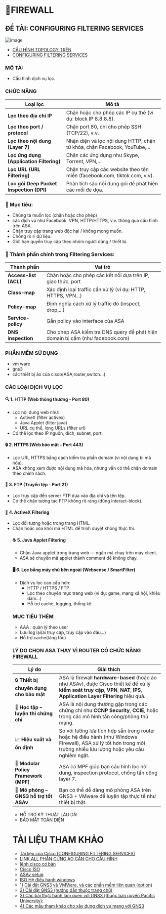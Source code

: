 # 📛FIREWALL
## ĐỀ TÀI: CONFIGURING FILTERING SERVICES
![image](https://github.com/user-attachments/assets/d81b749a-c36e-4424-bf19-d15a1c37b14d)

- [CẤU HÌNH TOPOLOGY TRÊN](https://github.com/lh-dang/timhieu_tuonglua/blob/main/tuonglua_asa.md)
- [CONFIGURING FILTERING SERVICES](https://github.com/lh-dang/timhieu_tuonglua/blob/main/configuring_filtering_services.md)
### MÔ TẢ: 
- Cấu hình dịch vụ lọc.
### CHỨC NĂNG
| Loại lọc                                 | Mô tả                                                                    |
| ---------------------------------------- | ------------------------------------------------------------------------ |
| **Lọc theo địa chỉ IP**                  | Chặn hoặc cho phép các IP cụ thể (ví dụ: block IP 8.8.8.8).              |
| **Lọc theo port / protocol**             | Chặn port 80, chỉ cho phép SSH (TCP/22), v.v.                            |
| **Lọc theo nội dung (Layer 7)**          | Nhận diện và lọc nội dung HTTP, chặn từ khóa, chặn Facebook, YouTube,... |
| **Lọc ứng dụng (Application Filtering)** | Chặn các ứng dụng như Skype, Torrent, VPN,…                              |
| **Lọc URL (URL Filtering)**              | Chặn truy cập các website theo tên miền (facebook.com, tiktok.com, v.v). |
| **Lọc gói Deep Packet Inspection (DPI)** | Phân tích sâu nội dung gói để phát hiện các mối đe dọa.                  |

### 🎯 Mục tiêu:
- Chúng ta muốn lọc (chặn hoặc cho phép)
- các dịch vụ như Facebook, VPN, HTTP/HTTPS, v.v. thông qua cấu hình trên ASA.
- Chặn truy cập trang web độc hại / không mong muốn.
- Chống rò rỉ dữ liệu.
- Giới hạn quyền truy cập theo nhóm người dùng / thiết bị.
### 🧠 Thành phần chính trong Filtering Services:
| Thành phần            | Vai trò                                                                       |
| --------------------- | ----------------------------------------------------------------------------- |
| **Access-list (ACL)** | Chặn hoặc cho phép các kết nối dựa trên IP, giao thức, port                   |
| **Class-map**         | Xác định loại traffic cần xử lý (ví dụ: HTTP, HTTPS, VPN...)                  |
| **Policy-map**        | Định nghĩa cách xử lý traffic đó (inspect, drop,...)                          |
| **Service-policy**    | Gắn policy vào interface của ASA                                              |
| **DNS inspection**    | Cho phép ASA kiểm tra DNS query để phát hiện domain bị cấm (như facebook.com) |

### PHẦN MỀM SỬ DỤNG
- vm ware
- gns3
- các thiết bị ảo của cisco(ASA,router,switch...)

### CÁC LOẠI DỊCH VỤ LỌC
#### 🔍 1. HTTP (Web thông thường - Port 80)
- Lọc nội dung web như:
  - ActiveX (filter activex)
  - Java Applet (filter java)
  - URL cụ thể, long URLs (filter url)
- Có thể lọc theo IP nguồn, đích, subnet, port.
#### 🔒 2. HTTPS (Web bảo mật - Port 443)
- Lọc URL HTTPS bằng cách kiểm tra phần domain (vì nội dung bị mã hóa).
- ASA không xem được nội dung mã hóa, nhưng vẫn có thể chặn domain theo chính sách.
#### 📁 3. FTP (Truyền tệp - Port 21)
- Lọc truy cập đến server FTP dựa vào địa chỉ và tên tệp.
- Có thể chặn tương tác FTP không rõ ràng (dùng interact-block).
#### 🧱 4. ActiveX Filtering
- Lọc đối tượng <OBJECT> hoặc <APPLET> trong trang HTML.
- Chặn hoặc xóa khỏi mã HTML để trình duyệt không thực thi.
#### ☕ 5. Java Applet Filtering
- Chặn Java applet trong trang web — ngăn mã chạy trên máy client.
- ASA sẽ chuyển mã applet thành comment để không chạy.
#### 🖥️ 6. Lọc bằng máy chủ bên ngoài (Websense / SmartFilter)
- Dịch vụ lọc cao cấp hơn:
  - HTTP / HTTPS / FTP
  - Lọc theo chuyên mục trang web (ví dụ: game, mạng xã hội, khiêu dâm…)
  - Hỗ trợ cache, logging, thống kê.

### MỤC TIÊU THÊM
- AAA :  quản lý theo user
- Lưu log lại(ai truy cập, truy cập vào đâu...)
- Hỗ trợ cache(tăng tốc)
### LÝ DO CHỌN ASA THAY VÌ ROUTER CÓ CHỨC NĂNG FIREWALL
| Lý do                                   | Giải thích                                                                                                                                                                       |
| --------------------------------------- | -------------------------------------------------------------------------------------------------------------------------------------------------------------------------------- |
| 🔒 **Thiết bị chuyên dụng cho bảo mật** | ASA là firewall **hardware-based** (hoặc ảo như ASAv), được Cisco thiết kế để xử lý **kiểm soát truy cập**, **VPN**, **NAT**, **IPS**, **Application Layer Filtering** hiệu quả. |
| 🧠 **Học tập – luyện thi chứng chỉ**    | ASA là nội dung thường gặp trong các chứng chỉ như **CCNP Security**, **CCIE**, hoặc trong các mô hình tấn công/phòng thủ mạng.                                                  |
| 📈 **Hiệu suất và ổn định**             | So với tường lửa tích hợp sẵn trong router hoặc hệ điều hành (như Windows Firewall), ASA xử lý tốt hơn trong môi trường nhiều lưu lượng hoặc yêu cầu nghiêm ngặt.                |
| 🧩 **Modular Policy Framework (MPF)**   | ASA có MPF giúp bạn cấu hình lọc nội dung, inspection protocol, chống tấn công layer 7.                                                                                          |
| 🔧 **Mô phỏng – GNS3 hỗ trợ tốt ASAv**  | Bạn có thể dễ dàng mô phỏng ASA trên GNS3 + VMware để luyện tập thực tế như thiết bị thật.                                                                                       |
- HỖ TRỢ KỸ THUẬT LÂU DÀI
- BẢO MẬT TOÀN DIỆN
# TÀI LIỆU THAM KHẢO
- [Tài liệu của Cisco (CONFIGURING FILTERING SERVICES)](extension://bfdogplmndidlpjfhoijckpakkdjkkil/pdf/viewer.html?file=https%3A%2F%2Fwww.cisco.com%2Fc%2Fen%2Fus%2Ftd%2Fdocs%2Fsecurity%2Fasa%2Fasa91%2Fconfiguration%2Ffirewall%2Fasa_91_firewall_config%2Fprotect_filter.pdf)
- [LINK ALL PHẦN CỨNG ẢO CẦN CHO CẤU HÌNH](https://github.com/hegdepavankumar/Cisco-Images-for-GNS3-and-EVE-NG)
- [lệnh cisco cơ bản](https://quantrimang.com/cong-nghe/tong-hop-lenh-ccna-cisco-162612)
- [Cisco ISO](https://drive.google.com/drive/folders/1AUD4zwBhoVQW0SOOQr_mM-HNnfDVbdPl)
- [ASAv setup](https://www.gns3.com/community/featured/how-to-configure-any-asav-qcow2-)
- [ISO Hệ điều hành windows](https://docs.google.com/spreadsheets/d/1o5dmOw8jBCVGxFmlMOsKgoIKULMY7tk-TCSz67IJMc4/pubhtml?fbclid=IwAR2na-Puvgad5JfJz60OWF8xFd9loYG5UcC5Of4BlFnAGRXsk4vwA_B2f5w#)
- [1) Cài đặt GNS3 và VMWare, và các phần mềm liên quan (option)](https://github.com/bowlercbtlabs/Ansible-GNS3-Lab-Setup-part-1-GNS3-VMWare-Workstation-Ubuntu-and-Cisco-IOS-Install-/blob/main/Step%20By%20Step%20Guide.md)
- [2) Cài đặt GNS3 (hướng dẫn thuộc trang chủ)](https://docs.gns3.com/docs/getting-started/installation/windows/#introduction)
- [3) Các bài thực hành làm quen với GNS3 (thuộc bản quyền Pacific University):](https://cyberlab.pacific.edu/courses/comp177/labs/lab-1-gns3)
- [4) Các mẫu tham khảo cho xây dựng dịch vụ mạng với GNS3](https://gns3.com/marketplace/labs)
